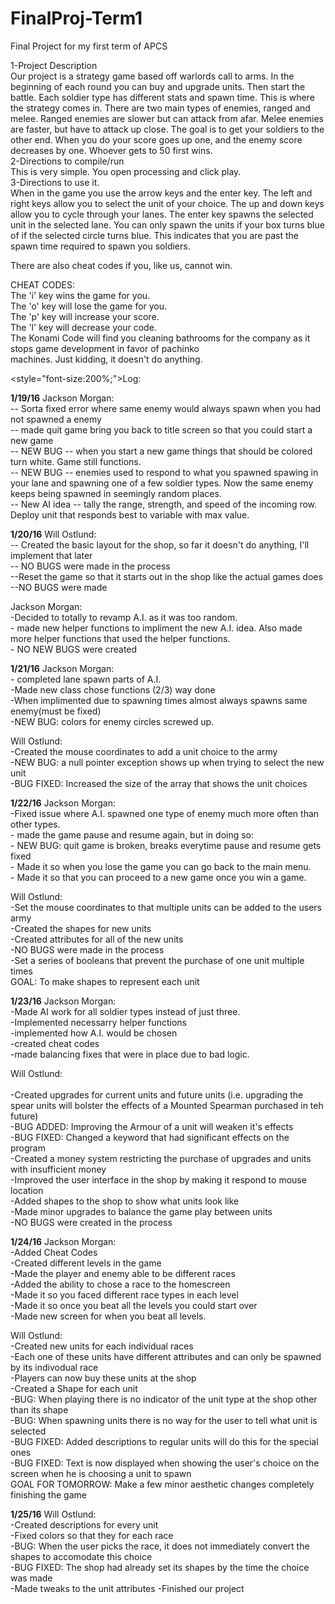 # FinalProj-Term1
Final Project for my first term of APCS


1-Project Description <br>
Our project is a strategy game based off warlords call to arms. In the beginning 
of each round you can buy and upgrade units. Then start the battle. Each soldier type has different stats and spawn time.
This is where the strategy comes in. There are two main types of enemies, ranged and melee. Ranged enemies are slower
but can attack from afar. Melee enemies are faster, but have to attack up close. The goal is to get your soldiers to the other end.
When you do your score goes up one, and the enemy score decreases by one. Whoever gets to 50 first wins.<br>
2-Directions to compile/run<br>
This is very simple. You open processing and click play. <br>
3-Directions to use it.<br>
When in the game you use the arrow keys and the enter key. The left and right keys allow you to select the unit of your choice. The up and down keys allow you to cycle through your lanes. The enter key spawns the selected unit in the selected lane. You can only spawn the units if your box turns blue of if the selected circle turns blue. This indicates that you are past the spawn time required to spawn you soldiers.<br>

There are also cheat codes if you, like us, cannot win. <br>

CHEAT CODES: <br>
The 'i' key wins the game for you. <br>
The 'o' key will lose the game for you.<br>
The 'p' key will increase your score.<br>
The 'l' key will decrease your code.<br>
The Konami Code will find you cleaning bathrooms for the company as it stops game development in favor of pachinko <br>
machines. Just kidding, it doesn't do anything. <br> 

<style="font-size:200%;">Log:</style>

<b>1/19/16</b>
Jackson Morgan:<br>
 	-- Sorta fixed error where same enemy would always spawn when you had not spawned a enemy<br>
 	-- made quit game bring you back to title screen so that you could start a new game <br>
 	-- NEW BUG -- when you start a new game things that should be colored turn white. Game still functions.<br>
 	-- NEW BUG -- enemies used to respond to what you spawned spawing in your lane and spawning one of a few soldier types. Now the same enemy keeps being spawned in seemingly random places.<br>
	-- New AI idea -- tally the range, strength, and speed of the incoming row. Deploy unit that responds best to variable with max value.<br>

<b>1/20/16</b>
Will Ostlund:<br>
	-- Created the basic layout for the shop, so far it doesn't do anything, I'll implement that later<br>
	-- NO BUGS were made in the process<br>
	--Reset the game so that it starts out in the shop like the actual games does<br>
	--NO BUGS were made<br>

Jackson Morgan: <br>
	-Decided to totally to revamp A.I. as it was too random. <br>
	- made new helper functions to impliment the new A.I. idea. Also made more helper functions that used the helper functions.<br>
	- NO NEW BUGS were created<br>


<b>1/21/16</b>
Jackson Morgan: <br>
	- completed lane spawn parts of A.I.<br>
	-Made new class chose functions (2/3)  way done<br>
        -When implimented due to spawning times almost always spawns same enemy(must be fixed)<br>
	-NEW BUG: colors for enemy circles screwed up.<br>

Will Ostlund:<br>
	-Created the mouse coordinates to add a unit choice to the army<br>
	-NEW BUG: a null pointer exception shows up when trying to select the new unit<br>
	-BUG FIXED: Increased the size of the array that shows the unit choices<br>

<b>1/22/16</b> 
Jackson Morgan:<br>
	-Fixed issue where A.I. spawned one type of enemy much more often than other types.<br>
        - made the game pause and resume again, but in doing so:<br>
	- NEW BUG: quit game is broken, breaks everytime pause and resume gets fixed<br>
	- Made it so when you lose the game you can go back to the main menu.<br>
	- Made it so that you can proceed to a new game once you win a game.<br>

Will Ostlund:<br>
	-Set the mouse coordinates to that multiple units can be added to the users army<br>
	-Created the shapes for new units<br>
	-Created attributes for all of the new units<br>
	-NO BUGS were made in the process<br>
	-Set a series of booleans that prevent the purchase of one unit multiple times<br>
	GOAL: To make shapes to represent each unit

<b>1/23/16</b>
Jackson Morgan:<br>
	-Made AI work for all soldier types instead of just three.<br>
        -Implemented necessarry helper functions<br>
	-implemented how A.I. would be chosen<br>
        -created cheat codes<br>
	-made balancing fixes that were in place due to bad logic.<br>

Will Ostlund:<br><br>
	-Created upgrades for current units and future units (i.e. upgrading the spear units will bolster the effects of a Mounted Spearman purchased in teh future)<br>
	-BUG ADDED: Improving the Armour of a unit will weaken it's effects<br>
	-BUG FIXED: Changed a keyword that had significant effects on the program<br>
	-Created a money system restricting the purchase of upgrades and units with insufficient money<br>
	-Improved the user interface in the shop by making it respond to mouse location<br>
	-Added shapes to the shop to show what units look like<br>
	-Made minor upgrades to balance the game play between units<br>
	-NO BUGS were created in the process<br>

<b>1/24/16</b>
Jackson Morgan:<br>
	-Added Cheat Codes<br>
	-Created different levels in the game <br>
	-Made the player and enemy able to be different races<br>
	-Added the ability to chose a race to the homescreen<br>
	-Made it so you faced different race types in each level <br>
	-Made it so once you beat all the levels you could start over<br>
	-Made new screen for when you beat all levels.<br>

Will Ostlund: <br>
    	-Created new units for each individual races<br>
	-Each one of these units have different attributes and can only be spawned by its indivodual race<br>
	-Players can now buy these units at the shop<br>
	-Created a Shape for each unit<br>
	-BUG: When playing there is no indicator of the unit type at the shop other than its shape<br>
	-BUG: When spawning units there is no way for the user to tell what unit is selected <br>
	-BUG FIXED: Added descriptions to regular units will do this for the special ones <br>
	-BUG FIXED: Text is now displayed when showing the user's choice on the screen when he is choosing a unit to spawn <br>
	GOAL FOR TOMORROW: Make a few minor aesthetic changes completely finishing the game

<b>1/25/16</b>
Will Ostlund: <br>
	-Created descriptions for every unit<br>
	-Fixed colors so that they for each race<br>
	-BUG: When the user picks the race, it does not immediately convert the shapes to accomodate this choice<br>
	-BUG FIXED: The shop had already set its shapes by the time the choice was made<br>
	-Made tweaks to the unit attributes
	-Finished our project
